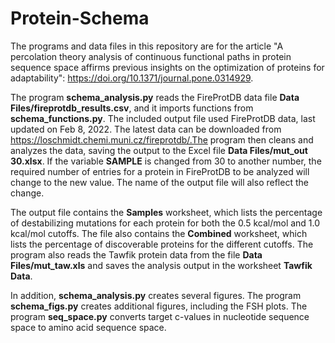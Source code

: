 # Protein-Schema
The programs and data files in this repository are for the article "A percolation theory analysis of continuous functional paths in protein sequence space affirms previous insights on the optimization of proteins for adaptability": https://doi.org/10.1371/journal.pone.0314929.


The program **schema_analysis.py** reads the FireProtDB data file **Data Files/fireprotdb_results.csv**, and it imports functions from **schema_functions.py**. The included output file used FireProtDB data, last updated on Feb 8, 2022. The latest data can be downloaded from https://loschmidt.chemi.muni.cz/fireprotdb/.The program then cleans and analyzes the data, saving the output to the Excel file **Data Files/mut_out 30.xlsx**. If the variable **SAMPLE** is changed from 30 to another number, the required number of entries for a protein in FireProtDB to be analyzed will change to the new value. The name of the output file will also reflect the change. 

The output file contains the **Samples** worksheet, which lists the percentage of destabilizing mutations for each protein for both the 0.5 kcal/mol and 1.0 kcal/mol cutoffs. The file also contains the **Combined** worksheet, which lists the percentage of discoverable proteins for the different cutoffs. The program also reads the Tawfik protein data from the file **Data Files/mut_taw.xls** and saves the analysis output in the worksheet **Tawfik Data**. 

In addition, **schema_analysis.py** creates several figures. The program **schema_figs.py** creates additional figures, including the FSH plots. The program **seq_space.py** converts target c-values in nucleotide sequence space to amino acid sequence space. 
